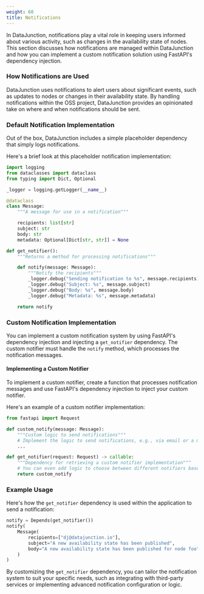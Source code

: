 ```yaml
---
weight: 60
title: Notifications
---
```


In DataJunction, notifications play a vital role in keeping users informed about various activity, such as changes in
the availability state of nodes. This section discusses how notifications are managed within DataJunction and how you
can implement a custom notification solution using FastAPI's dependency injection.

### How Notifications are Used

DataJunction uses notifications to alert users about significant events, such as updates to nodes or changes in their
availability state. By handling notifications within the OSS project, DataJunction provides an opinionated take on where
and when notifications should be sent.

### Default Notification Implementation

Out of the box, DataJunction includes a simple placeholder dependency that simply logs notifications.

Here's a brief look at this placeholder notification implementation:

```py
import logging
from dataclasses import dataclass
from typing import Dict, Optional

_logger = logging.getLogger(__name__)

@dataclass
class Message:
    """A message for use in a notification"""

    recipients: list[str]
    subject: str
    body: str
    metadata: Optional[Dict[str, str]] = None

def get_notifier():
    """Returns a method for processing notifications"""

    def notify(message: Message):
        """Notify the recipients"""
        _logger.debug("Sending notification to %s", message.recipients)
        _logger.debug("Subject: %s", message.subject)
        _logger.debug("Body: %s", message.body)
        _logger.debug("Metadata: %s", message.metadata)

    return notify
```

### Custom Notification Implementation

You can implement a custom notification system by using FastAPI's dependency injection and injecting a `get_notifier`
dependency. The custom notifier must handle the `notify` method, which processes the notification messages.

#### Implementing a Custom Notifier

To implement a custom notifier, create a function that processes notification messages and use FastAPI's dependency
injection to inject your custom notifier.

Here's an example of a custom notifier implementation:

```py
from fastapi import Request

def custom_notify(message: Message):
    """Custom logic to send notifications"""
    # Implement the logic to send notifications, e.g., via email or a messaging service
    ...

def get_notifier(request: Request) -> callable:
    """Dependency for retrieving a custom notifier implementation"""
    # You can even add logic to choose between different notifiers based on request headers or other criteria
    return custom_notify
```

### Example Usage

Here's how the `get_notifier` dependency is used within the application to send a notification:

```py
notify = Depends(get_notifier())
notify(
    Message(
        recipients=["dj@datajunction.io"],
        subject="A new availability state has been published",
        body="A new availability state has been published for node foo",
    )
)
```

By customizing the `get_notifier` dependency, you can tailor the notification system to suit your specific needs, such
as integrating with third-party services or implementing advanced notification configuration or logic.

